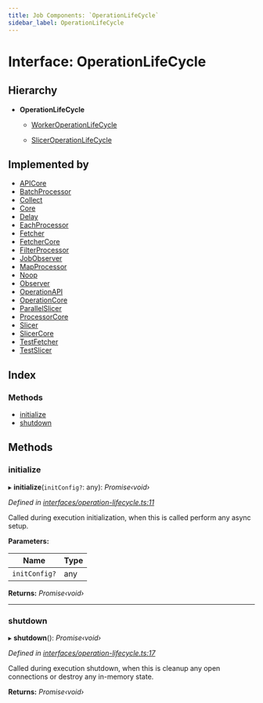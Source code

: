 ```yaml
---
title: Job Components: `OperationLifeCycle`
sidebar_label: OperationLifeCycle
---
```


# Interface: OperationLifeCycle

## Hierarchy

* **OperationLifeCycle**

  * [WorkerOperationLifeCycle](workeroperationlifecycle.md)

  * [SlicerOperationLifeCycle](sliceroperationlifecycle.md)

## Implemented by

* [APICore](../classes/apicore.md)
* [BatchProcessor](../classes/batchprocessor.md)
* [Collect](../classes/collect.md)
* [Core](../classes/core.md)
* [Delay](../classes/delay.md)
* [EachProcessor](../classes/eachprocessor.md)
* [Fetcher](../classes/fetcher.md)
* [FetcherCore](../classes/fetchercore.md)
* [FilterProcessor](../classes/filterprocessor.md)
* [JobObserver](../classes/jobobserver.md)
* [MapProcessor](../classes/mapprocessor.md)
* [Noop](../classes/noop.md)
* [Observer](../classes/observer.md)
* [OperationAPI](../classes/operationapi.md)
* [OperationCore](../classes/operationcore.md)
* [ParallelSlicer](../classes/parallelslicer.md)
* [ProcessorCore](../classes/processorcore.md)
* [Slicer](../classes/slicer.md)
* [SlicerCore](../classes/slicercore.md)
* [TestFetcher](../classes/testfetcher.md)
* [TestSlicer](../classes/testslicer.md)

## Index

### Methods

* [initialize](operationlifecycle.md#initialize)
* [shutdown](operationlifecycle.md#shutdown)

## Methods

###  initialize

▸ **initialize**(`initConfig?`: any): *Promise‹void›*

*Defined in [interfaces/operation-lifecycle.ts:11](https://github.com/terascope/teraslice/blob/d2d877b60/packages/job-components/src/interfaces/operation-lifecycle.ts#L11)*

Called during execution initialization,
when this is called perform any async setup.

**Parameters:**

Name | Type |
------ | ------ |
`initConfig?` | any |

**Returns:** *Promise‹void›*

___

###  shutdown

▸ **shutdown**(): *Promise‹void›*

*Defined in [interfaces/operation-lifecycle.ts:17](https://github.com/terascope/teraslice/blob/d2d877b60/packages/job-components/src/interfaces/operation-lifecycle.ts#L17)*

Called during execution shutdown,
when this is cleanup any open connections or destroy any in-memory state.

**Returns:** *Promise‹void›*
